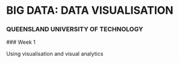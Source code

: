 # BIG DATA: DATA VISUALISATION

### QUEENSLAND UNIVERSITY OF TECHNOLOGY


### Week 1

Using visualisation and visual analytics
